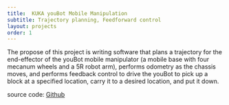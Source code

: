 ```yaml
---
title:  KUKA youBot Mobile Manipulation
subtitle: Trajectory planning, Feedforward control
layout: projects
order: 1
---
```


The propose of this project is writing software that plans a trajectory for the end-effector of the youBot mobile manipulator (a mobile base with four mecanum wheels and a 5R robot arm), performs odometry as the chassis moves, and performs feedback control to drive the youBot to pick up a block at a specified location, carry it to a desired location, and put it down. 

source code: [Github](https://github.com/JihaiZhao/KUKA-youBot-Mobile-Manipulation)